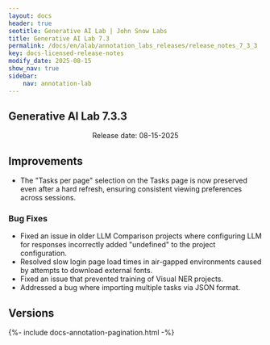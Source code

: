 ```yaml
---
layout: docs
header: true
seotitle: Generative AI Lab | John Snow Labs
title: Generative AI Lab 7.3
permalink: /docs/en/alab/annotation_labs_releases/release_notes_7_3_3
key: docs-licensed-release-notes
modify_date: 2025-08-15
show_nav: true
sidebar:
    nav: annotation-lab
---
```


<div class="h3-box" markdown="1">

## Generative AI Lab 7.3.3 
<p style="text-align:center;">Release date: 08-15-2025</p>

## Improvements
- The "Tasks per page" selection on the Tasks page is now preserved even after a hard refresh, ensuring consistent viewing preferences across sessions.

### Bug Fixes
- Fixed an issue in older LLM Comparison projects where configuring LLM for responses incorrectly added "undefined" to the project configuration.
- Resolved slow login page load times in air-gapped environments caused by attempts to download external fonts.
- Fixed an issue that prevented training of Visual NER projects.
- Addressed a bug where importing multiple tasks via JSON format.
 

</div><div class="prev_ver h3-box" markdown="1">

## Versions

</div>

{%- include docs-annotation-pagination.html -%}